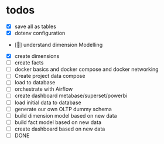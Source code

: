 # todos

- [X]  save all as tables
- [X] dotenv configuration
- [🚀] understand dimension Modelling
- [X] create dimensions  
- [ ] create facts
- [ ] docker basics and docker compose and docker networking
- [ ] Create project data compose
- [ ] load to database   
- [ ] orchestrate with Airflow
- [ ] create dashboard metabase/superset/powerbi
- [ ] load initial data to database
- [ ] generate our own OLTP dummy schema
- [ ] build dimension model based on new data
- [ ] build fact model based on new data
- [ ] create dashboard based on new data
- [ ] DONE

<!-- URL <>  STORE <> BUILD FACTS AND DIMENSIONS <> LOAD TO DATABASE (duckdb, postgres) -->


<!-- Data from this DBT project
https://github.com/Data-Engineer-Camp/dbt-dimensional-modelling/tree/main -->

